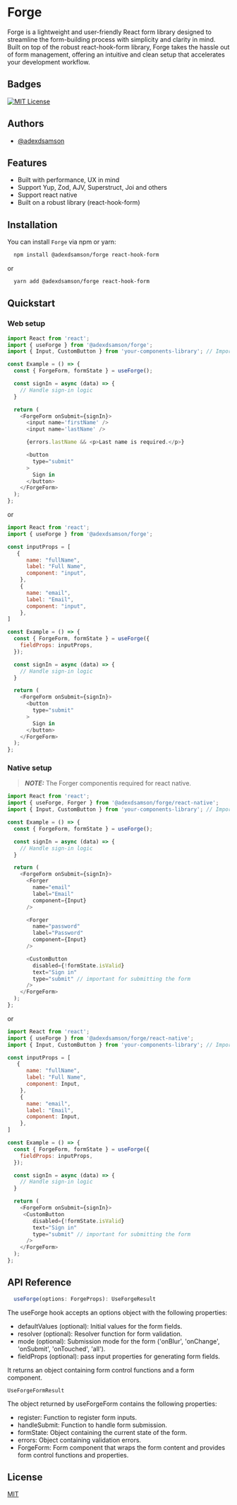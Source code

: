
# Forge

Forge is a lightweight and user-friendly React form library designed to streamline the form-building process with simplicity and clarity in mind. Built on top of the robust react-hook-form library, Forge takes the hassle out of form management, offering an intuitive and clean setup that accelerates your development workflow.


## Badges

[![MIT License](https://img.shields.io/badge/License-MIT-green.svg)](https://choosealicense.com/licenses/mit/)


## Authors

- [@adexdsamson](https://github.com/adexdsamson)
## Features

- Built with performance, UX in mind
- Support Yup, Zod, AJV, Superstruct, Joi and others
- Support react native
- Built on a robust library (react-hook-form)


## Installation

You can install `Forge` via npm or yarn:

```bash
  npm install @adexdsamson/forge react-hook-form
```
or 

```bash
  yarn add @adexdsamson/forge react-hook-form
```
## Quickstart

### Web setup

```js
import React from 'react';
import { useForge } from '@adexdsamson/forge';
import { Input, CustomButton } from 'your-components-library'; // Import your custom components

const Example = () => {
  const { ForgeForm, formState } = useForge();

  const signIn = async (data) => {
    // Handle sign-in logic
  }

  return (
    <ForgeForm onSubmit={signIn}>
      <input name='firstName' />
      <input name='lastName' />

      {errors.lastName && <p>Last name is required.</p>}

      <button
        type="submit"
      >
        Sign in
      </button>
    </ForgeForm>
  );
};
```
or

```js
import React from 'react';
import { useForge } from '@adexdsamson/forge';

const inputProps = [
   {
      name: "fullName",
      label: "Full Name",
      component: "input",
    },
    {
      name: "email",
      label: "Email",
      component: "input",
    },
]

const Example = () => {
  const { ForgeForm, formState } = useForge({
    fieldProps: inputProps,
  });

  const signIn = async (data) => {
    // Handle sign-in logic
  }

  return (
    <ForgeForm onSubmit={signIn}>
      <button
        type="submit"
      >
        Sign in
      </button>
    </ForgeForm>
  );
};

```

### Native setup

> **_NOTE:_**  The Forger componentis required for react native.

```js
import React from 'react';
import { useForge, Forger } from '@adexdsamson/forge/react-native';
import { Input, CustomButton } from 'your-components-library'; // Import your custom components

const Example = () => {
  const { ForgeForm, formState } = useForge();

  const signIn = async (data) => {
    // Handle sign-in logic
  }

  return (
    <ForgeForm onSubmit={signIn}>
      <Forger
        name="email"
        label="Email"
        component={Input}
      />

      <Forger
        name="password"
        label="Password"
        component={Input}
      />

      <CustomButton
        disabled={!formState.isValid}
        text="Sign in"
        type="submit" // important for submitting the form
      />
    </ForgeForm>
  );
};

```
or

```js
import React from 'react';
import { useForge } from '@adexdsamson/forge/react-native';
import { Input, CustomButton } from 'your-components-library'; // Import your custom components

const inputProps = [
   {
      name: "fullName",
      label: "Full Name",
      component: Input,
    },
    {
      name: "email",
      label: "Email",
      component: Input,
    },
]

const Example = () => {
  const { ForgeForm, formState } = useForge({
    fieldProps: inputProps,
  });

  const signIn = async (data) => {
    // Handle sign-in logic
  }

  return (
    <ForgeForm onSubmit={signIn}>
     <CustomButton
        disabled={!formState.isValid}
        text="Sign in"
        type="submit" // important for submitting the form
      />
    </ForgeForm>
  );
};
```
## API Reference

```ts
  useForge(options: ForgeProps): UseForgeResult
```
The useForge hook accepts an options object with the following properties:

- defaultValues (optional): Initial values for the form fields.
- resolver (optional): Resolver function for form validation.
- mode (optional): Submission mode for the form ('onBlur', 'onChange', 'onSubmit', 'onTouched', 'all').
- fieldProps (optional): pass input properties for generating form fields.

It returns an object containing form control functions and a form component.

`UseForgeFormResult`

The object returned by useForgeForm contains the following properties:

- register: Function to register form inputs.
- handleSubmit: Function to handle form submission.
- formState: Object containing the current state of the form.
- errors: Object containing validation errors.
- ForgeForm: Form component that wraps the form content and provides form control functions and properties.


## License

[MIT](https://choosealicense.com/licenses/mit/)

